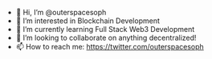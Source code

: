 - 👋 Hi, I’m @outerspacesoph
- 👀 I’m interested in Blockchain Development
- 🌱 I’m currently learning Full Stack Web3 Development 
- 💞️ I’m looking to collaborate on anything decentralized!
- 📫 How to reach me: https://twitter.com/outerspacesoph

<!---
outerspacesoph/outerspacesoph is a ✨ special ✨ repository because its `README.md` (this file) appears on your GitHub profile.
You can click the Preview link to take a look at your changes.
--->
